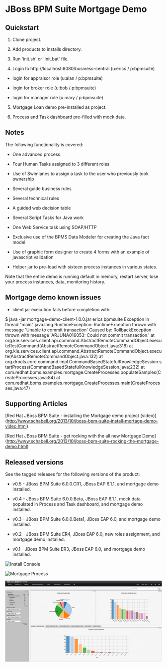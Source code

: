 JBoss BPM Suite Mortgage Demo 
=============================


Quickstart
----------

1. Clone project.

2. Add products to installs directory.

3. Run 'init.sh' or 'init.bat' file.

4. Login to http://localhost:8080/business-central  (u:erics / p:bpmsuite)

  - login for appraisor role (u:alan / p:bpmsuite)

  - login for broker role (u:bob / p:bpmsuite)

  - login for manager role (u:mary / p:bpmsuite)

5. Mortgage Loan demo pre-installed as project.

6. Process and Task dashboard pre-filled with mock data. 


Notes
-----
The following functionality is covered:

- One advanced process.

- Four Human Tasks assigned to 3 different roles

- Use of Swimlanes to assign a task to the user who previously took ownership

- Several guide business rules

- Several technical rules

- A guided web decision table

- Several Script Tasks for Java work

- One Web Service task using SOAP/HTTP

- Exclusive use of the BPMS Data Modeler for creating the Java fact model

- Use of graphic form designer to create 4 forms with an example of javascript validation

- Helper jar to pre-load with sixteen process instances in various states.

Note that the entire demo is running default in memory, restart server, lose your process instances, data, monitoring history.


Mortgage demo known issues 
--------------------------

- client jar execution fails before completion with:

$ java -jar mortgage-demo-client-1.0.0.jar erics bpmsuite
Exception in thread "main" java.lang.RuntimeException: RuntimeException thrown with message 'Unable to commit transaction' Caused
by: RollbackException thrown with message 'ARJUNA016053: Could not commit transaction.'
	at org.kie.services.client.api.command.AbstractRemoteCommandObject.executeRestCommand(AbstractRemoteCommandObject.java:318)
	at org.kie.services.client.api.command.AbstractRemoteCommandObject.execute(AbstractRemoteCommandObject.java:132)
	at org.drools.core.command.impl.CommandBasedStatefulKnowledgeSession.startProcess(CommandBasedStatefulKnowledgeSession.java:232)
	at com.redhat.bpms.examples.mortgage.CreateProcesses.populateSamples(CreateProcesses.java:84)
	at com.redhat.bpms.examples.mortgage.CreateProcesses.main(CreateProcesses.java:47)


Supporting Articles
-------------------

[Red Hat JBoss BPM Suite - installing the Mortgage demo project (video)] (http://www.schabell.org/2013/10/jboss-bpm-suite-install-mortage-demo-video.html)

[Red Hat JBoss BPM Suite - get rocking with the all new Mortgage Demo] (http://www.schabell.org/2013/10/jboss-bpm-suite-rocking-the-mortgage-demo.html)


Released versions
-----------------

See the tagged releases for the following versions of the product:

- v0.5 - JBoss BPM Suite 6.0.0.CR1, JBoss EAP 6.1.1, and mortgage demo installed.

- v0.4 - JBoss BPM Suite 6.0.0.Beta, JBoss EAP 6.1.1, mock data populated in Process and Task dashboard, and mortgage demo installed.

- v0.3 - JBoss BPM Suite 6.0.0.Beta1, JBoss EAP 6.0, and mortgage demo installed.

- v0.2 - JBoss BPM Suite ER4, JBoss EAP 6.0, new roles assignment, and mortgage demo installed.

- v0.1 - JBoss BPM Suite ER3, JBoss EAP 6.0, and mortgage demo installed.


![Install Console](https://github.com/eschabell/bpms-mortgage-demo/blob/master/docs/demo-images/install-console.png?raw=true)

![Mortgage Process](https://github.com/eschabell/bpms-mortgage-demo/blob/master/docs/demo-images/mortgage-process.png?raw=true)

![Process and Task Dashboard](https://github.com/eschabell/bpms-mortgage-demo/blob/master/docs/demo-images/mock-bpm-data.png?raw=true)

